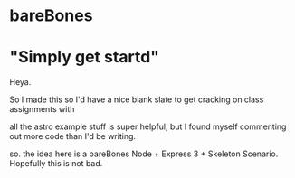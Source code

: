 bareBones
=========

# "Simply get startd"

Heya.

So I made this so I'd have a nice blank slate to get cracking on class assignments with

all the astro example stuff is super helpful, but I found myself commenting out more code than I'd be writing.

so. the idea here is a bareBones Node + Express 3 + Skeleton Scenario. Hopefully this is not bad.

